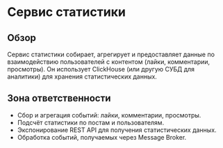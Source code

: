 # Сервис статистики

## Обзор
Сервис статистики собирает, агрегирует и предоставляет данные по взаимодействию пользователей с контентом (лайки, комментарии, просмотры). Он использует ClickHouse (или другую СУБД для аналитики) для хранения статистических данных.

## Зона ответственности
- Сбор и агрегация событий: лайки, комментарии, просмотры.
- Подсчёт статистики по постам и пользователям.
- Экспонирование REST API для получения статистических данных.
- Обработка событий, получаемых через Message Broker.